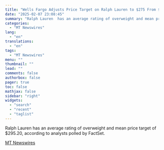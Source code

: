 ```yaml
---
title: "Wells Fargo Adjusts Price Target on Ralph Lauren to $275 From $225, Maintains Equalweight Rating"
date: "2025-02-07 23:08:45"
summary: "Ralph Lauren  has an average rating of overweight and mean price target of $295.20, according to analysts polled by FactSet."
categories:
  - "MT Newswires"
lang:
  - "en"
translations:
  - "en"
tags:
  - "MT Newswires"
menu: ""
thumbnail: ""
lead: ""
comments: false
authorbox: false
pager: true
toc: false
mathjax: false
sidebar: "right"
widgets:
  - "search"
  - "recent"
  - "taglist"
---
```


Ralph Lauren has an average rating of overweight and mean price target of $295.20, according to analysts polled by FactSet.

[MT Newswires](https://www.tradingview.com/news/mtnewswires.com:20250207:A3312637:0/)
